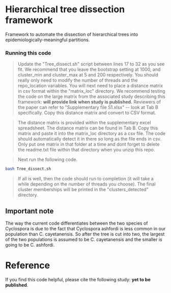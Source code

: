 # Hierarchical tree dissection framework
Framework to automate the dissection of hierarchical trees into epidemiologically-meaningful partitions.

### Running this code

>Update the "Tree_dissect.sh" script between lines 17 to 32 as you see fit. We recommend that you leave the bootstrap setting at 1000, and cluster_min and cluster_max at 5 and 200 respectively. You should really only need to modify the number of threads and the repo_location variables. You will next need to place a distance matrix in csv format within the "matrix_loc" directory. We recommend testing the code on the large matrix from the associated study describing this framework: **will provide link when study is published.**
>Reviewers of the paper can refer to "Supplementary file S1.xlsx" -- look at Tab B specifically. Copy this distance matrix and convert to CSV format.

>The distance matrix is provided within the supplementary excel spreadsheet. The distance matrix can be found in Tab B. Copy this matrix and paste it into the matrix_loc directory as a csv file. The code should automatically detect it in there so long as the file ends in csv. Only put one matrix in that folder at a time and dont forget to delete the readme.txt file within that directory when you unzip this repo.

>Next run the following code.
```bash
bash Tree_dissect.sh
```
>If all is well, then the code should run to completion (it will take a while depending on the number of threads you choose). The final cluster memberships will be printed in the "clusters_detected" directory.


## Important note
The way the current code differentiates between the two species of Cyclospora is due to the fact that Cyclospora ashfordi is less common in our population than C. cayetanensis. So after the tree is cut into two, the largest of the two populations is assumed to be C. cayetanensis and the smaller is going to be C. ashfordi.

# Reference
If you find this code helpful, please cite the following study: **yet to be published**.



